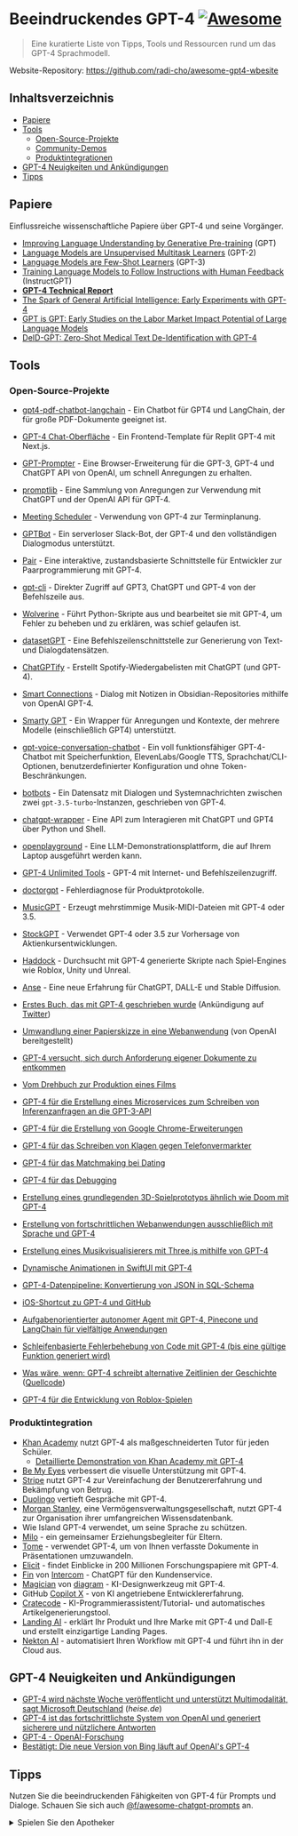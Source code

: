 # Beeindruckendes GPT-4 [![Awesome](https://awesome.re/badge.svg)](https://awesome.re)

> Eine kuratierte Liste von Tipps, Tools und Ressourcen rund um das GPT-4 Sprachmodell.


Website-Repository: https://github.com/radi-cho/awesome-gpt4-wbesite

## Inhaltsverzeichnis

- [Papiere](#papiere)
- [Tools](#tools)
    - [Open-Source-Projekte](#open-source-projekte)
    - [Community-Demos](#community-demos)
    - [Produktintegrationen](#produktintegrationen)
- [GPT-4 Neuigkeiten und Ankündigungen](#gpt-4-neuigkeiten-und-ankündigungen)
- [Tipps](#tipps)


## Papiere

Einflussreiche wissenschaftliche Papiere über GPT-4 und seine Vorgänger.

- [Improving Language Understanding by Generative Pre-training](https://paperswithcode.com/paper/improving-language-understanding-by) (GPT)
- [Language Models are Unsupervised Multitask Learners](https://paperswithcode.com/paper/language-models-are-unsupervised-multitask) (GPT-2)
- [Language Models are Few-Shot Learners](https://paperswithcode.com/paper/language-models-are-few-shot-learners) (GPT-3)
- [Training Language Models to Follow Instructions with Human Feedback](https://arxiv.org/abs/2203.02155) (InstructGPT)
- **[GPT-4 Technical Report](https://cdn.openai.com/papers/gpt-4.pdf)**
- [The Spark of General Artificial Intelligence: Early Experiments with GPT-4](https://arxiv.org/pdf/2303.12712.pdf)
- [GPT is GPT: Early Studies on the Labor Market Impact Potential of Large Language Models](https://arxiv.org/pdf/2303.10130.pdf)
- [DeID-GPT: Zero-Shot Medical Text De-Identification with GPT-4](https://arxiv.org/pdf/2303.11032.pdf)


## Tools

### Open-Source-Projekte

- [gpt4-pdf-chatbot-langchain](https://github.com/mayooear/gpt4-pdf-chatbot-langchain) - Ein Chatbot für GPT4 und LangChain, der für große PDF-Dokumente geeignet ist.
- [GPT-4 Chat-Oberfläche](https://replit.com/@zahid/GPT-4-Chat-UI) - Ein Frontend-Template für Replit GPT-4 mit Next.js.
- [GPT-Prompter](https://github.com/giosilvi/GPT-Prompter) - Eine Browser-Erweiterung für die GPT-3, GPT-4 und ChatGPT API von OpenAI, um schnell Anregungen zu erhalten.
- [promptlib](https://github.com/jmpaz/promptlib/) - Eine Sammlung von Anregungen zur Verwendung mit ChatGPT und der OpenAI API für GPT-4.
- [Meeting Scheduler](https://github.com/stephanj/Scheduling-using-GPT4) - Verwendung von GPT-4 zur Terminplanung.
- [GPTBot](https://github.com/LIFTE-H2/GPTBot) - Ein serverloser Slack-Bot, der GPT-4 und den vollständigen Dialogmodus unterstützt.
- [Pair](https://github.com/jiggy-ai/pair) - Eine interaktive, zustandsbasierte Schnittstelle für Entwickler zur Paarprogrammierung mit GPT-4.
- [gpt-cli](https://github.com/CristiVlad25/gpt-cli) - Direkter Zugriff auf GPT3, ChatGPT und GPT-4 von der Befehlszeile aus.
- [Wolverine](https://github.com/biobootloader/wolverine) - Führt Python-Skripte aus und bearbeitet sie mit GPT-4, um Fehler zu beheben und zu erklären, was schief gelaufen ist.
- [datasetGPT](https://github.com/radi-cho/datasetGPT) - Eine Befehlszeilenschnittstelle zur Generierung von Text- und Dialogdatensätzen.
- [ChatGPTify](https://github.com/idilsulo/ChatGPTify) - Erstellt Spotify-Wiedergabelisten mit ChatGPT (und GPT-4).
- [Smart Connections](https://github.com/brianpetro/obsidian-smart-connections) - Dialog mit Notizen in Obsidian-Repositories mithilfe von OpenAI GPT-4.
- [Smarty GPT](https://github.com/citiususc/Smarty-GPT) - Ein Wrapper für Anregungen und Kontexte, der mehrere Modelle (einschließlich GPT4) unterstützt.
- [gpt-voice-conversation-chatbot](https://github.com/Adri6336/gpt-voice-conversation-chatbot) - Ein voll funktionsfähiger GPT-4-Chatbot mit Speicherfunktion, ElevenLabs/Google TTS, Sprachchat/CLI-Optionen, benutzerdefinierter Konfiguration und ohne Token-Beschränkungen.
- [botbots](https://github.com/radi-cho/botbots) - Ein Datensatz mit Dialogen und Systemnachrichten zwischen zwei `gpt-3.5-turbo`-Instanzen, geschrieben von GPT-4.
- [chatgpt-wrapper](https://github.com/mmabrouk/chatgpt-wrapper) - Eine API zum Interagieren mit ChatGPT und GPT4 über Python und Shell.
- [openplayground](https://github.com/nat/openplayground) - Eine LLM-Demonstrationsplattform, die auf Ihrem Laptop ausgeführt werden kann.
- [GPT-4 Unlimited Tools](https://github.com/d3n7/GPT-4-Unlimited-Tools) - GPT-4 mit Internet- und Befehlszeilenzugriff.
- [doctorgpt](https://github.com/ingyamilmolinar/doctorgpt) - Fehlerdiagnose für Produktprotokolle.
- [MusicGPT](https://github.com/d3n7/GPT-4-To-MIDI) - Erzeugt mehrstimmige Musik-MIDI-Dateien mit GPT-4 oder 3.5.
- [StockGPT](https://github.com/d3n7/StockGPT) - Verwendet GPT-4 oder 3.5 zur Vorhersage von Aktienkursentwicklungen.
- [Haddock](https://github.com/asaxena0824/ScripterAI) - Durchsucht mit GPT-4 generierte Skripte nach Spiel-Engines wie Roblox, Unity und Unreal.
- [Anse](https://github.com/anse-app/anse) - Eine neue Erfahrung für ChatGPT, DALL-E und Stable Diffusion.

- [Erstes Buch, das mit GPT-4 geschrieben wurde](https://www.impromptubook.com/wp-content/uploads/2023/03/impromptu-rh.pdf) (Ankündigung auf [Twitter](https://twitter.com/reidhoffman/status/1636006090927390720))
- [Umwandlung einer Papierskizze in eine Webanwendung](https://youtu.be/outcGtbnMuQ?t=972) (von OpenAI bereitgestellt)
- [GPT-4 versucht, sich durch Anforderung eigener Dokumente zu entkommen](https://twitter.com/michalkosinski/status/1636683810631974912)
- [Vom Drehbuch zur Produktion eines Films](https://twitter.com/nickfloats/status/1635749064091267098)
- [GPT-4 für die Erstellung eines Microservices zum Schreiben von Inferenzanfragen an die GPT-3-API](https://twitter.com/joeprkns/status/1635969883375640577)
- [GPT-4 für die Erstellung von Google Chrome-Erweiterungen](https://twitter.com/jakebrowatzke/status/1635882037319008258)
- [GPT-4 für das Schreiben von Klagen gegen Telefonvermarkter](https://twitter.com/jbrowder1/status/1635720431091974157)
- [GPT-4 für das Matchmaking bei Dating](https://twitter.com/jakozloski/status/1635778263787110401)
- [GPT-4 für das Debugging](https://twitter.com/mayowaoshin/status/1635757442859671553)
- [Erstellung eines grundlegenden 3D-Spielprototyps ähnlich wie Doom mit GPT-4](https://twitter.com/javilopen/status/1636085116400451584)
- [Erstellung von fortschrittlichen Webanwendungen ausschließlich mit Sprache und GPT-4](https://www.youtube.com/watch?v=lZj63vjueeU)
- [Erstellung eines Musikvisualisierers mit Three.js mithilfe von GPT-4](https://twitter.com/maxemitchell/status/1637333172273725443)
- [Dynamische Animationen in SwiftUI mit GPT-4](https://twitter.com/MengTo/status/1636507977795481601)
- [GPT-4-Datenpipeline: Konvertierung von JSON in SQL-Schema](https://medium.com/@nschairer/gpt-4-data-pipelines-transform-json-to-sql-schema-instantly-dfd62f6d1024)
- [iOS-Shortcut zu GPT-4 und GitHub](https://twitter.com/mckaywrigley/status/1640767366266232832)
- [Aufgabenorientierter autonomer Agent mit GPT-4, Pinecone und LangChain für vielfältige Anwendungen](https://yoheinakajima.com/task-driven-autonomous-agent-utilizing-gpt-4-pinecone-and-langchain-for-diverse-applications/)
- [Schleifenbasierte Fehlerbehebung von Code mit GPT-4 (bis eine gültige Funktion generiert wird)](https://twitter.com/amasad/status/1644895388586086400)
- [Was wäre, wenn: GPT-4 schreibt alternative Zeitlinien der Geschichte](https://whatif2.vpanjeta.uk/) ([Quellcode](https://github.com/VPanjeta/What-If))
- [GPT-4 für die Entwicklung von Roblox-Spielen](https://youtu.be/yx4t6hH-y4g)

### Produktintegration

- [Khan Academy](https://openai.com/customer-stories/khan-academy) nutzt GPT-4 als maßgeschneiderten Tutor für jeden Schüler.
    - [Detaillierte Demonstration von Khan Academy mit GPT-4](https://www.youtube.com/watch?v=rnIgnS8Susg)
- [Be My Eyes](https://openai.com/customer-stories/be-my-eyes) verbessert die visuelle Unterstützung mit GPT-4.
- [Stripe](https://openai.com/customer-stories/stripe) nutzt GPT-4 zur Vereinfachung der Benutzererfahrung und Bekämpfung von Betrug.
- [Duolingo](https://openai.com/customer-stories/duolingo) vertieft Gespräche mit GPT-4.
- [Morgan Stanley](https://openai.com/customer-stories/morgan-stanley), eine Vermögensverwaltungsgesellschaft, nutzt GPT-4 zur Organisation ihrer umfangreichen Wissensdatenbank.
- Wie Island GPT-4 verwendet, um seine Sprache zu schützen.
- [Milo](https://twitter.com/APatelThompson/status/1635749787604770816) - ein gemeinsamer Erziehungsbegleiter für Eltern.
- [Tome](https://twitter.com/hliriani/status/1635770323454038018) - verwendet GPT-4, um von Ihnen verfasste Dokumente in Präsentationen umzuwandeln.
- [Elicit](https://elicit.org/gpt4-waitlist) - findet Einblicke in 200 Millionen Forschungspapiere mit GPT-4.
- [Fin](https://twitter.com/destraynor/status/1635705919441969153) von [Intercom](https://www.intercom.com/) - ChatGPT für den Kundenservice.
- [Magician](https://twitter.com/jsngr/status/1635696478013337600) von [diagram](https://diagram.com/) - KI-Designwerkzeug mit GPT-4.
- GitHub [Copilot X](https://github.blog/2023-03-22-github-copilot-x-the-ai-powered-developer-experience/) - von KI angetriebene Entwicklererfahrung.
- [Cratecode](https://cratecode.com) - KI-Programmierassistent/Tutorial- und automatisches Artikelgenerierungstool.
- [Landing AI](https://landing-ai.com) - erklärt Ihr Produkt und Ihre Marke mit GPT-4 und Dall-E und erstellt einzigartige Landing Pages.
- [Nekton AI](https://nekton.ai) - automatisiert Ihren Workflow mit GPT-4 und führt ihn in der Cloud aus.

## GPT-4 Neuigkeiten und Ankündigungen

- [GPT-4 wird nächste Woche veröffentlicht und unterstützt Multimodalität, sagt Microsoft Deutschland](https://www.heise.de/news/GPT-4-is-coming-next-week-and-it-will-be-multimodal-says-Microsoft-Germany-7540972.html) (*heise.de*)
- [GPT-4 ist das fortschrittlichste System von OpenAI und generiert sicherere und nützlichere Antworten](https://openai.com/product/gpt-4)
- [GPT-4 - OpenAI-Forschung](https://openai.com/research/gpt-4)
- [Bestätigt: Die neue Version von Bing läuft auf OpenAI's GPT-4](https://blogs.bing.com/search/march_2023/Confirmed-the-new-Bing-runs-on-OpenAI%E2%80%99s-GPT-4)


## Tipps

Nutzen Sie die beeindruckenden Fähigkeiten von GPT-4 für Prompts und Dialoge. Schauen Sie sich auch [@f/awesome-chatgpt-prompts](https://github.com/f/awesome-chatgpt-prompts) an.

<details>
  <summary>Spielen Sie den Apotheker</summary>
  
  Beitragende: [@radi-cho](https://github.com/radi-cho)
  Quelle: [GPT-4 Technischer Bericht](https://cdn.openai.com/papers/gpt-4.pdf)
  
  ```
Chemische Ähnlichkeit und Beispiele für den Einsatz von Kaufwerkzeugen.
Versuchen Sie, die folgenden Fragen zu beantworten.
Sie können die folgenden Werkzeuge verwenden: ".
format: Gibt nur den übersetzten Inhalt zurück, ohne den ursprünglichen Text. Molekülsuche: Es ist sehr nützlich, den SMILES-String eines Moleküls zu erhalten, indem man nach dem Namen des Moleküls sucht. Suchen Sie nur nach spezifischen Namen.
Kauf: Bestellen Sie eine Verbindung. Es wird nur der SMILES-String bereitgestellt.
Verbindung ändern: Führen Sie kleine Modifikationen gemäß den angegebenen SMILES durch.
E-Mail: Format: E-Mail-Adresse|Betreff|Inhalt. Literaturantwort: Sehr nützlich, um Fragen zu beantworten, die spezifische Informationen erfordern.
Stellen Sie spezifische Fragen. Verwenden Sie das folgende Format:
Frage: Die Eingabefrage, die Sie beantworten müssen
Überlegung: Was Sie immer berücksichtigen sollten, was zu tun ist
Aktion: Die auszuführende Aktion sollte eine der folgenden sein: [Molekülsuche, Kauf, Patentsuche, Verbindung ändern, E-Mail, Literaturantwort]
Aktionseingabe: Die Eingabe für die Aktion
Beobachtung: Das Ergebnis der Aktion
... (Diese Überlegung/Aktion/Aktionseingabe/Beobachtung kann N-mal wiederholt werden)
Überlegung: Ich kenne jetzt die endgültige Antwort
Endgültige Antwort: Die endgültige Antwort auf die ursprüngliche Eingabefrage
Los geht's!
Frage: Geben Sie eine Verbindung an, die ähnliche Eigenschaften wie Dastatinib aufweist. Finden Sie einen Lieferanten, der es verkauft. Finden Sie zunächst einige Verbindungen mit derselben MOA/Ziel und modifizieren Sie diese Verbindungen, um eine neue (nicht durch Patente geschützte) Verbindung herzustellen, und kaufen Sie schließlich diese Verbindung. Wenn eine kundenspezifische Synthese erforderlich ist, verfassen Sie eine E-Mail an einen Synthese-CRO, um eine Bestellung aufzugeben. Diese Werkzeuge haben keinen Kontext - Sie müssen direkte Fragen mit vollständigem Kontext stellen. Verwenden Sie die Werkzeuge, um Ihre Arbeit zu überprüfen, wenn Sie sich nicht sicher sind. Erraten Sie nicht die SMILES der Verbindungen, verwenden Sie die Werkzeuge, um sie zu erhalten.

```

Beispielantwort:

```

Überlegung: Ich muss einige Verbindungen finden, die dieselbe MOA/Ziel wie Dastatinib haben
Aktion: Literaturantwort
Aktionseingabe: Welche Verbindungen haben dieselbe MOA/Ziel wie Dastatinib?
Beobachtung: Eine Verbindung mit derselben MOA/Ziel wie Dastatinib ist AZD0530, die auch die Fyn-Kinase hemmt und eine Hemmwirkung auf Dengue-Virus (DV)-Infektion zeigt (Wispelaere0530 Seite 1-1). Eine andere Verbindung mit ähnlicher MOA ist QSYQ, ein chinesisches Arzneimittel mit einem Multi-Compound-Multi-Target-Multi-Pathway-Modus.

Format: Gibt nur den übersetzten Inhalt zurück, ohne den ursprünglichen Text. Mechanismus of Action (MOA) und beteiligt sich an der Regulation von Zelltod, Immun- und Entzündungsreaktionen sowie Energiestoffwechsel (Xiang2014 Seiten 5-6). Es ist jedoch zu beachten, dass diese Verbindungen trotz ähnlicher MOA möglicherweise unterschiedliche Ziele und Wege beeinflussen können.
Überlegung: Ich muss eine dieser Verbindungen modifizieren, um eine neue Verbindung herzustellen.
Aktion: Verbindung ändern
Aktionseingabe: AZD0530
Beobachtung: Die angegebene Eingabe ist kein gültiger SMILES-String
Überlegung: Ich muss den SMILES-String von AZD0530 erhalten
Aktion: Molekülsuche
[Im Anhang abgeschlossen]

<details>
  <summary>Als Anwalt fungieren</summary>
  
  Beitragende: [@radi-cho](https://github.com/radi-cho)
  Quelle: [Twitter](https://twitter.com/jbrowder1/status/1635720431091974157)
  
  > Ich erhalte unerwünschte Anrufe von "Unternehmen". Entwerfen Sie eine Bundesklage in Höhe von 1500 US-Dollar gemäß dem TCPA. Nutzen Sie den Kontext, den Sie aus anderen Fällen gelernt haben.
  
</details>

<details>
  <summary>Als Debugger fungieren</summary>
  
  Beitragende: [@radi-cho](https://github.com/radi-cho)
  Quelle: [Twitter](https://twitter.com/mayowaoshin/status/1635757442859671553)
  
  > Angenommen, Sie sind ein erfahrener Entwickler für `Sprache` und überprüfen eine Codebasis, die von Junior-Entwicklern geschrieben wurde. Überprüfen Sie den Code sorgfältig und geben Sie einen detaillierten Bericht über potenzielle Fehler und Randfälle sowie Lösungsvorschläge für diese Probleme.
  
</details>

<details>
  <summary>Als Mobile App-Entwickler fungieren</summary>
  
  Beitragende: [@radi-cho](https://github.com/radi-cho)
  Quelle: [Twitter](https://twitter.com/mortenjust/status/1636001311417319426)
  
  > Sie sind ein KI-Programmierassistent.
  > Handeln Sie sorgfältig gemäß den Anforderungen des Benutzers.
  > Denken Sie zuerst schrittweise vor - beschreiben Sie den Plan, den Sie erstellen möchten, detailliert in Pseudocode.
  > Geben Sie dann den Code als separaten Codeblock aus.
  > Versuchen Sie, den Umfang anderer Prosa so weit wie möglich zu reduzieren.
  > Verwenden Sie die neueste Version von `Plattform`, die Sie kennen.> Wenn Sie sicher sind, dass Sie dies tun können, verwenden Sie bevorzugt asynchrones Warten (async/await). Beachten Sie Schleifen und Objekte, die aus dem Speicher entfernt werden.
> Wenn eine Anforderung technisch nicht möglich ist, informieren Sie den Benutzer.

- `Plattform` kann `Swift`, `Kotlin`, `Flutter`/`Dart`, usw. sein.

<details>
  <summary>Als IT-Sicherheitsberater fungieren</summary>
  
  Beitragende: [@radi-cho](https://github.com/radi-cho)
  Quelle: [Twitter](https://twitter.com/jconorgrogan/status/1635695064692273161)
  
  > Dies ist ein Solidity-Vertrag. Können Sie ihn überprüfen und mir mitteilen, ob Sicherheitslücken vorhanden sind?<br/>`Vertrag`
  
</details>

<details>
  <summary>Als theoretischer Erklärer fungieren und LaTeX verwenden</summary>
  
  Beitragende: [@radi-cho](https://github.com/radi-cho)
  
  > Erklären Sie ausführlich, was ein `Konzept` ist und wie es definiert wird. Verwenden Sie LaTeX-Formeln. Geben Sie eine Intuition.

  - Zum Beispiel für ein Beispiel des `Konzepts`: "SHAP Gradient Explainer", siehe [Ausgabe](https://gist.github.com/radi-cho/c75e128ec2c5f503c9eb4c5202e7987d).
  
</details>


## Beitrag

Jederzeit willkommen zu helfen! Bitte lesen Sie zuerst die [Beitragrichtlinien](contributing.md).